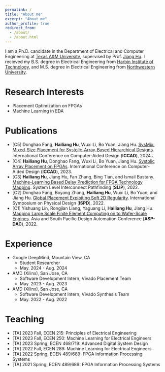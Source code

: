 ```yaml
---
permalink: /
title: "About me"
excerpt: "About me"
author_profile: true
redirect_from: 
  - /about/
  - /about.html
---
```


I am a Ph.D. candidate in the Department of Electrical and Computer Engineering at [Texas A&M University](https://www.tamu.edu/index.html), supervised by Prof. [Jiang Hu](https://cesg.tamu.edu/people-2/faculty/jiang-hu/). I recieved my B.S. degree in Electrical Engineering from [Harbin Institute of Technology](http://en.hit.edu.cn/), and M.S. degree in Electrical Engineering from [Northwestern University](https://www.northwestern.edu/).

Research Interests
======
- Placement Optimization on FPGAs
- Machine Learning in EDA

Publications
======
<!--
- \[C4\] **Hailiang Hu**, Donghao Fang, Wuxi Li, Bo Yuan, Jiang Hu. Systolic Array Placement on FPGAs. International Conference on Computer-Aided Design (**ICCAD**), 2023. <a href="https://hailiangh.github.io/pdf/ICCAD23_SystolicArrayPlacementOnFPGA_Hu.pdf" target="_blank">&#091;PDF&#093;</a>
-->
- \[C5\] Donghao Fang, **Hailiang Hu**, Wuxi Li, Bo Yuan, Jiang Hu. [SysMix: Mixed-Size Placement for Systolic-Array-Based Hierarchical Designs](https://dl.acm.org/doi/10.1145/3676536.3676690). International Conference on Computer-Aided Design (**ICCAD**), 2024.、
- \[C4\] **Hailiang Hu**, Donghao Fang, Wuxi Li, Bo Yuan, Jiang Hu. [Systolic Array Placement on FPGAs](https://ieeexplore.ieee.org/document/10323742). International Conference on Computer-Aided Design (**ICCAD**), 2023. 
- \[C3\] **Hailiang Hu**, Jiang Hu, Fan Zhang, Bing Tian, and Ismail Bustany. [Machine-Learning Based Delay Prediction for FPGA Technology Mapping](https://dl.acm.org/doi/abs/10.1145/3557988.3569713). System Level Interconnect Pathfinding (**SLIP**), 2022.
- \[C2\] Donghao Fang, Boyang Zhang, **Hailiang Hu**, Wuxi Li, Bo Yuan, and Jiang Hu. [Global Placement Exploiting Soft 2D Regularity](https://dl.acm.org/doi/abs/10.1145/3505170.3506723). International Symposium on Physical Design (**ISPD**), 2022.
- \[C1\] Yishuang Lin, Rongjian Liang, Yaguang Li, **Hailiang Hu**, Jiang Hu. [Mapping Large Scale Finite Element Computing on to Wafer-Scale Engines](https://ieeexplore.ieee.org/abstract/document/9712538). Asia and South Pacific Design Automation Conference (**ASP-DAC**), 2022.

Experience
======
- Google DeepMind, Mountain View, CA
  - Student Researcher
  - May. 2024 - Aug. 2024
- AMD (Xilinx), San Jose, CA
  - Software Development Intern, Vivado Placement Team
  - May. 2023 - Aug. 2023
- AMD (Xilinx), San Jose, CA
  - Software Development Intern, Vivado Synthesis Team
  - May. 2022 - Aug. 2022


Teaching
======
- \[TA\] 2023 Fall, ECEN 215: Principles of Electrical Engineering
- \[TA\] 2023 Fall, ECEN 250: Machine Learning for Electrical Engineers
- \[TA\] 2023 Spring, ECEN 468/719: Advanced Digital System Design
- \[TA\] 2022 Fall, ECEN 289: Machine Learning for Electrical Engineers
- \[TA\] 2022 Spring, ECEN 489/689: FPGA Information Processing Systems
- \[TA\] 2021 Spring, ECEN 489/689: FPGA Information Processing Systems


